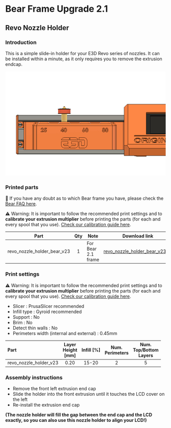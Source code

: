 # Bear Frame Upgrade 2.1

## Revo Nozzle Holder

### Introduction

This is a simple slide-in holder for your E3D Revo series of nozzles.
It can be installed within a minute, as it only requires you to remove the extrusion endcap.

![Revo Nozzle Holder for Bear 2.1](revo_nozzle_holder.jpg)

### Printed parts

:pushpin: If you have any doubt as to which Bear frame you have, please check the [Bear FAQ here](https://guides.bear-lab.com/Wiki/Bear_FAQ#Section_Which_Bear_frame_do_I_have).

:warning: Warning: It is important to follow the recommended print settings and to **calibrate your extrusion multiplier** before printing the parts (for each and every spool that you use). [Check our calibration guide here](https://guides.bear-lab.com/Guide/Extrusion+multiplier+and+filament+diameter/8).

| Part     | Qty | Note | Download link |
|----------|:---:|------|---------------|
| revo_nozzle_holder_bear_v23 | 1 | For Bear 2.1 frame | [revo_nozzle_holder_bear_v23.stl](printed_parts/revo_nozzle_holder_bear_v23.stl?raw=true) |

### Print settings

:warning: Warning: It is important to follow the recommended print settings and to **calibrate your extrusion multiplier** before printing the parts (for each and every spool that you use). [Check our calibration guide here](https://guides.bear-lab.com/Guide/Extrusion+multiplier+and+filament+diameter/8).

  * Slicer : PrusaSlicer recommended
  * Infill type : Gyroid recommended
  * Support : No
  * Brim : No
  * Detect thin walls : No
  * Perimeters width (internal and external) : 0.45mm

| Part | Layer<br/>Height<br/>[mm] | Infill [%] | Num.<br/>Perimeters | Num.<br/>Top/Bottom<br/>Layers |
|:-----|:-------------------------:|:----------:|:-------------------:|:------------------------------:|
| revo_nozzle_holder_v23   | 0.20 | 15-20 | 2 | 5 |

### Assembly instructions

- Remove the front left extrusion end cap
- Slide the holder into the front extrusion until it touches the LCD cover on the left
- Re-install the extrusion end cap

**(The nozzle holder will fill the gap between the end cap and the LCD exactly, so you can also use this nozzle holder to align your LCD!)**